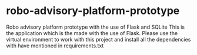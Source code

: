 # robo-advisory-platform-prototype
Robo advisory platform prototype with the use of Flask  and SQLite
This is the application which is the made with the use of Flask.
Please use the virtual environment to work with this project and install all the dependencies with have mentioned in requirements.txt
